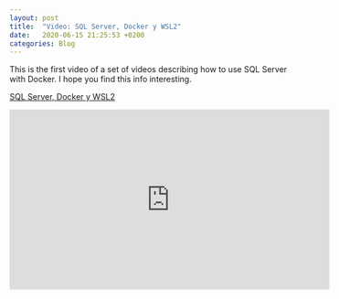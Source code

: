```yaml
---
layout: post
title:  "Video: SQL Server, Docker y WSL2"
date:   2020-06-15 21:25:53 +0200
categories: Blog
---
```


This is the first video of a set of videos describing how to use SQL Server with Docker. I hope you find this info interesting.

[SQL Server, Docker y WSL2](https://youtu.be/u5NXXssT1jI)

<iframe width="560" height="315" src="https://www.youtube.com/embed/u5NXXssT1jI" frameborder="0" allow="accelerometer; autoplay; encrypted-media; gyroscope; picture-in-picture" allowfullscreen></iframe>

<script src="https://apis.google.com/js/platform.js"></script>

<div class="g-ytsubscribe" data-channelid="UCYboHnN6tvFfHqPWZWY82AQ" data-layout="default" data-count="default"></div>

